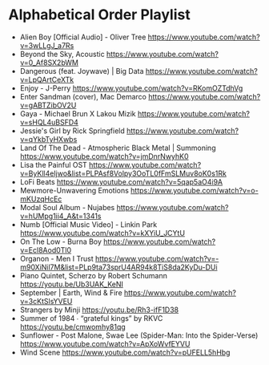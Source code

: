 # Alphabetical Order Playlist

- Alien Boy [Official Audio] - Oliver Tree https://www.youtube.com/watch?v=3wLLgJ_a7Rs
- Beyond the Sky, Acoustic https://www.youtube.com/watch?v=0_Af8SX2bWM
- Dangerous (feat. Joywave) | Big Data https://www.youtube.com/watch?v=LpQArtCeXTk
- Enjoy - J-Perry https://www.youtube.com/watch?v=RKomOZTdhVg
- Enter Sandman (cover), Mac Demarco https://www.youtube.com/watch?v=gABTZibOV2U
- Gaya - Michael Brun X Lakou Mizik https://www.youtube.com/watch?v=sHQL4uBSFD4
- Jessie's Girl by Rick Springfield https://www.youtube.com/watch?v=qYkbTyHXwbs
- Land Of The Dead - Atmospheric Black Metal | Summoning https://www.youtube.com/watch?v=jmDnrNwyhK0
- Lisa the Painful OST https://www.youtube.com/watch?v=ByKll4eIjwo&list=PLPAsf8Volpy3OoTL0fFmSLMuv8oK0s1Rk
- LoFi Beats https://www.youtube.com/watch?v=5qap5aO4i9A
- Mewmore-Unwavering Emotions https://www.youtube.com/watch?v=o-mKUzqHcEc
- Modal Soul Album - Nujabes https://www.youtube.com/watch?v=hUMpg1ii4_A&t=1341s
- Numb [Official Music Video] - Linkin Park https://www.youtube.com/watch?v=kXYiU_JCYtU
- On The Low - Burna Boy https://www.youtube.com/watch?v=Ecl8Aod0Tl0
- Organon - Men I Trust https://www.youtube.com/watch?v=-m90XiNil7M&list=PLp9ta73sprU4AR94k8TiS8da2KyDu-DUi
- Piano Quintet, Scherzo by Robert Schumann https://youtu.be/Ub3UAK_KeNI
- September | Earth, Wind & Fire https://www.youtube.com/watch?v=3cKtSlsYVEU
- Strangers by Minji https://youtu.be/Rh3-ifF1D38
- Summer of 1984 ∙ “grateful kings” by RKVC https://youtu.be/cmwomhy81qg
- Sunflower - Post Malone, Swae Lee  (Spider-Man: Into the Spider-Verse) https://www.youtube.com/watch?v=ApXoWvfEYVU
- Wind Scene https://www.youtube.com/watch?v=pUFELL5hHbg






